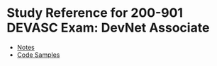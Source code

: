 # Study Reference for 200-901 DEVASC Exam: DevNet Associate

* [Notes](notes/README.md)
* [Code Samples](code_samples/README.md)

